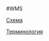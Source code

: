 #WMS

[Схема](https://www.mindomo.com/ru/mindmap/7bb97407a7c24551bb735393600849ee)

[Терминология](https://docs.google.com/spreadsheets/d/1jQiqCef0HGuPmuafTrYqWR4KgAPgB8TKLj9qNriB9sc/edit?usp=sharing)

